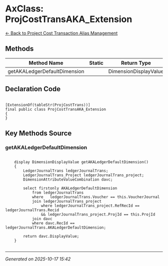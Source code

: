 # AxClass: ProjCostTransAKA_Extension

[← Back to Project Cost Transaction Alias Management](../README.md)

## Methods

| Method Name | Static | Return Type | Parameters |
|-------------|--------|-------------|------------|
| getAKALedgerDefaultDimension |  | DimensionDisplayValue | none |

## Declaration Code

```xpp

[ExtensionOf(tableStr(ProjCostTrans))]
final public class ProjCostTransAKA_Extension
{
}

```

## Key Methods Source

### getAKALedgerDefaultDimension

```xpp

    display DimensionDisplayValue getAKALedgerDefaultDimension()
    {
        LedgerJournalTrans ledgerJournalTrans;
        LedgerJournalTrans_Project ledgerJournalTrans_project;
        DimensionAttributeValueCombination davc;

        select firstonly AKALedgerDefaultDimension 
            from ledgerJournalTrans  
            where   ledgerJournalTrans.Voucher == this.VoucherJournal
            join ledgerJournalTrans_project
                where ledgerJournalTrans_project.RefRecId == ledgerJournalTrans.Recid
                && ledgerJournalTrans_project.ProjId == this.ProjId
            join davc
            where davc.RecId == ledgerJournalTrans.AKALedgerDefaultDimension;

        return davc.DisplayValue;
    }


```

---

*Generated on 2025-10-17 15:42*
